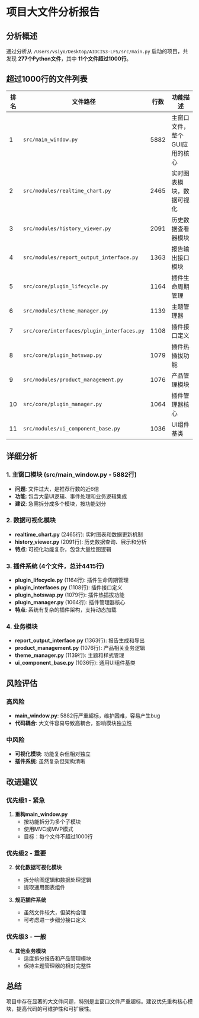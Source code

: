 # 项目大文件分析报告

## 分析概述

通过分析从 `/Users/vsiyo/Desktop/AIDCIS3-LFS/src/main.py` 启动的项目，共发现 **277个Python文件**，其中 **11个文件超过1000行**。

## 超过1000行的文件列表

| 排名 | 文件路径 | 行数 | 功能描述 |
|------|----------|------|----------|
| 1 | `src/main_window.py` | 5882 | 主窗口文件，整个GUI应用的核心 |
| 2 | `src/modules/realtime_chart.py` | 2465 | 实时图表模块，数据可视化 |
| 3 | `src/modules/history_viewer.py` | 2091 | 历史数据查看器模块 |
| 4 | `src/modules/report_output_interface.py` | 1363 | 报告输出接口模块 |
| 5 | `src/core/plugin_lifecycle.py` | 1164 | 插件生命周期管理 |
| 6 | `src/modules/theme_manager.py` | 1139 | 主题管理器 |
| 7 | `src/core/interfaces/plugin_interfaces.py` | 1108 | 插件接口定义 |
| 8 | `src/core/plugin_hotswap.py` | 1079 | 插件热插拔功能 |
| 9 | `src/modules/product_management.py` | 1076 | 产品管理模块 |
| 10 | `src/core/plugin_manager.py` | 1064 | 插件管理器核心 |
| 11 | `src/modules/ui_component_base.py` | 1036 | UI组件基类 |

## 详细分析

### 1. **主窗口模块** (src/main_window.py - 5882行)
- **问题**: 文件过大，是推荐行数的近6倍
- **功能**: 包含大量UI逻辑、事件处理和业务逻辑集成
- **建议**: 急需拆分成多个模块，按功能划分

### 2. **数据可视化模块**
- **realtime_chart.py** (2465行): 实时图表和数据更新机制
- **history_viewer.py** (2091行): 历史数据查询、展示和分析
- **特点**: 可视化功能复杂，包含大量绘图逻辑

### 3. **插件系统** (4个文件，总计4415行)
- **plugin_lifecycle.py** (1164行): 插件生命周期管理
- **plugin_interfaces.py** (1108行): 插件接口定义
- **plugin_hotswap.py** (1079行): 插件热插拔功能
- **plugin_manager.py** (1064行): 插件管理器核心
- **特点**: 系统有复杂的插件架构，支持动态加载

### 4. **业务模块**
- **report_output_interface.py** (1363行): 报告生成和导出
- **product_management.py** (1076行): 产品相关业务逻辑
- **theme_manager.py** (1139行): 主题和样式管理
- **ui_component_base.py** (1036行): 通用UI组件基类

## 风险评估

### 高风险
- **main_window.py**: 5882行严重超标，维护困难，容易产生bug
- **代码耦合**: 大文件容易导致高耦合，影响模块独立性

### 中风险
- **可视化模块**: 功能复杂但相对独立
- **插件系统**: 虽然复杂但架构清晰

## 改进建议

### 优先级1 - 紧急
1. **重构main_window.py**
   - 按功能拆分为多个子模块
   - 使用MVC或MVP模式
   - 目标：每个文件不超过1000行

### 优先级2 - 重要
2. **优化数据可视化模块**
   - 拆分绘图逻辑和数据处理逻辑
   - 提取通用图表组件

3. **规范插件系统**
   - 虽然文件较大，但架构合理
   - 可考虑进一步细分接口定义

### 优先级3 - 一般
4. **其他业务模块**
   - 适度拆分报告和产品管理模块
   - 保持主题管理器的相对完整性

## 总结

项目中存在显著的大文件问题，特别是主窗口文件严重超标。建议优先重构核心模块，提高代码的可维护性和可扩展性。
